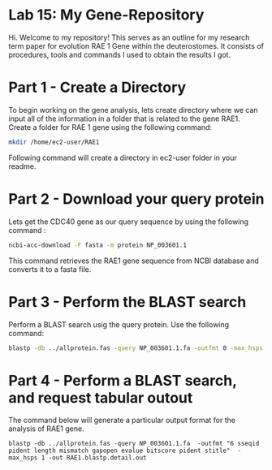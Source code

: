 # Lab 15: My Gene-Repository
Hi. Welcome to my repository! This serves as an outline for my research term paper for evolution RAE 1 Gene within the deuterostomes. It consists of procedures, tools and commands I used to obtain the results I got. 

# Part 1 - Create a Directory
To begin working on the gene analysis, lets create directory where we can input all of the information in a folder that is related to the gene RAE1. Create a folder for RAE 1 gene using the following command:  
```bash
mkdir /home/ec2-user/RAE1
```
Following command will create a directory in ec2-user folder in your readme. 

# Part 2 - Download your query protein 
Lets get the CDC40 gene as our query sequence by using the following command :
```bash
ncbi-acc-download -F fasta -m protein NP_003601.1
```
This command retrieves the RAE1 gene sequence from NCBI database and converts it to a fasta file. 

# Part 3 - Perform the BLAST search 
Perform a BLAST search usig the query protein. Use the following command: 
```bash
blastp -db ../allprotein.fas -query NP_003601.1.fa -outfmt 0 -max_hsps 1 -out RAE1.blastp.typical.out
```
# Part 4 - Perform a BLAST search, and request tabular outout 
The command below will generate a particular output format for the analysis of RAE1 gene. 
```
blastp -db ../allprotein.fas -query NP_003601.1.fa  -outfmt "6 sseqid pident length mismatch gapopen evalue bitscore pident stitle"  -max_hsps 1 -out RAE1.blastp.detail.out
```


